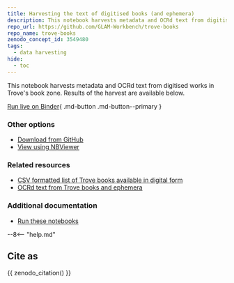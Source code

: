 ```yaml
---
title: Harvesting the text of digitised books (and ephemera)
description: This notebook harvests metadata and OCRd text from digitised works in Trove's book zone.
repo_url: https://github.com/GLAM-Workbench/trove-books
repo_name: trove-books
zenodo_concept_id: 3549480
tags:
  - data harvesting
hide:
  - toc
---
```


This notebook harvests metadata and OCRd text from digitised works in Trove's book zone. Results of the harvest are available below.

[Run live on Binder](https://mybinder.org/v2/gh/GLAM-Workbench/trove-books/master?urlpath=lab%2Ftree%2FHarvesting-digitised-books.ipynb){ .md-button .md-button--primary }

### Other options

* [Download from GitHub](https://github.com/GLAM-Workbench/trove-books/blob/master/Harvesting-digitised-books.ipynb)
* [View using NBViewer](https://nbviewer.jupyter.org/github/GLAM-Workbench/trove-books/blob/master/Harvesting-digitised-books.ipynb)

### Related resources

* [CSV formatted list of Trove books available in digital form](csv-books-in-digital-form.md)
* [OCRd text from Trove books and ephemera](ocrd-text-from-trove-books.md)

### Additional documentation

* [Run these notebooks](../#run-these-notebooks)

--8<-- "help.md"

## Cite as

{{ zenodo_citation() }}